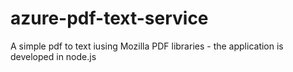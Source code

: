 # azure-pdf-text-service

A simple pdf to text iusing Mozilla PDF libraries - the application is developed in node.js
